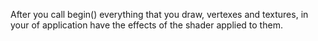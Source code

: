 After you call begin() everything that you draw, vertexes and textures, in your of application have the effects of the shader applied to them.
